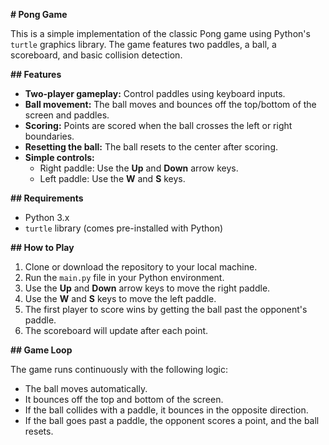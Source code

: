 **# Pong Game**

This is a simple implementation of the classic Pong game using Python's `turtle` graphics library. The game features two paddles, a ball, a scoreboard, and basic collision detection.

**## Features**

- **Two-player gameplay:** Control paddles using keyboard inputs.
- **Ball movement:** The ball moves and bounces off the top/bottom of the screen and paddles.
- **Scoring:** Points are scored when the ball crosses the left or right boundaries.
- **Resetting the ball:** The ball resets to the center after scoring.
- **Simple controls:** 
  - Right paddle: Use the **Up** and **Down** arrow keys.
  - Left paddle: Use the **W** and **S** keys.

**## Requirements**

- Python 3.x
- `turtle` library (comes pre-installed with Python)

**## How to Play**

1. Clone or download the repository to your local machine.
2. Run the `main.py` file in your Python environment.
3. Use the **Up** and **Down** arrow keys to move the right paddle.
4. Use the **W** and **S** keys to move the left paddle.
5. The first player to score wins by getting the ball past the opponent's paddle.
6. The scoreboard will update after each point.

**## Game Loop**

The game runs continuously with the following logic:
- The ball moves automatically.
- It bounces off the top and bottom of the screen.
- If the ball collides with a paddle, it bounces in the opposite direction.
- If the ball goes past a paddle, the opponent scores a point, and the ball resets.

